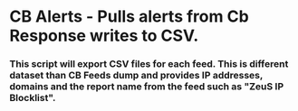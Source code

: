 # CB Alerts - Pulls alerts from Cb Response writes to CSV. 

### This script will export CSV files for each feed. This is different dataset than CB Feeds dump and provides IP addresses, domains and the report name from the feed such as "ZeuS IP Blocklist".




